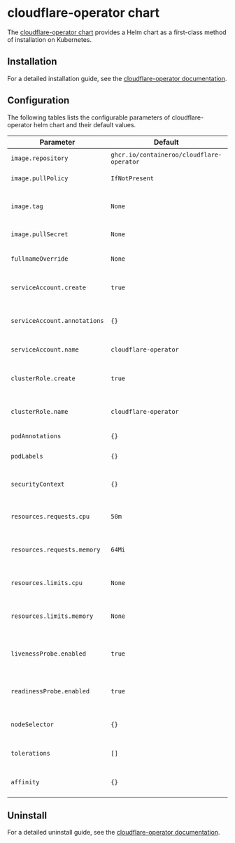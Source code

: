 # cloudflare-operator chart

The [cloudflare-operator chart](https://github.com/containeroo/helm-charts/tree/master/charts/cloudflare-operator) provides a Helm chart as a first-class method of installation on Kubernetes.

## Installation

For a detailed installation guide, see the [cloudflare-operator documentation](https://containeroo.github.io/cloudflare-operator/installation/#steps).

## Configuration

The following tables lists the configurable parameters of cloudflare-operator helm chart and their default values.

| Parameter                    | Default                                   | Description                                           |
| ---------------------------- | ----------------------------------------- | ----------------------------------------------------- |
| `image.repository`           | `ghcr.io/containeroo/cloudflare-operator` | Image repository                                      |
| `image.pullPolicy`           | `IfNotPresent`                            | Image pull policy                                     |
| `image.tag`                  | `None`                                    | Overrides the image tag of chart `appVersion`         |
| `image.pullSecret`           | `None`                                    | Image pull secret                                     |
| `fullnameOverride`           | `None`                                    | Override the full name of resources                   |
| `serviceAccount.create`      | `true`                                    | If `true`, create a new service account               |
| `serviceAccount.annotations` | `{}`                                      | Additional Service Account annotations                |
| `serviceAccount.name`        | `cloudflare-operator`                     | Service account to be used                            |
| `clusterRole.create`         | `true`                                    | If `true`, create cluster role & cluster role binding |
| `clusterRole.name`           | `cloudflare-operator`                     | The name of a cluster role to bind to                 |
| `podAnnotations`             | `{}`                                      | Additional pod annotations                            |
| `podLabels`                  | `{}`                                      | Additional pod labels                                 |
| `securityContext`            | `{}`                                      | Adding `securityContext` options to the pod           |
| `resources.requests.cpu`     | `50m`                                     | CPU resource requests for the deployment              |
| `resources.requests.memory`  | `64Mi`                                    | Memory resource requests for the deployment           |
| `resources.limits.cpu`       | `None`                                    | CPU resource limits for the deployment                |
| `resources.limits.memory`    | `None`                                    | Memory resource limits for the deployment             |
| `livenessProbe.enabled`      | `true`                                    | If `true`, enables livenessProbe for the deployment   |
| `readinessProbe.enabled`     | `true`                                    | If `true`, enables readinessProbe for the deployment  |
| `nodeSelector`               | `{}`                                      | Node Selector properties for the deployment           |
| `tolerations`                | `[]`                                      | Tolerations properties for the deployment             |
| `affinity`                   | `{}`                                      | Affinity properties for the deployment                |

## Uninstall

For a detailed uninstall guide, see the [cloudflare-operator documentation](https://containeroo.github.io/cloudflare-operator/installation/#uninstalling).
